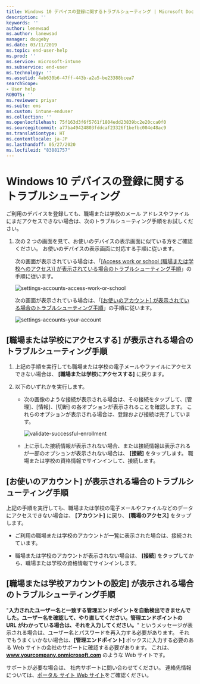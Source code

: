 ```yaml
---
title: Windows 10 デバイスの登録に関するトラブルシューティング | Microsoft Docs
description: ''
keywords: ''
author: lenewsad
ms.author: lanewsad
manager: dougeby
ms.date: 03/11/2019
ms.topic: end-user-help
ms.prod: ''
ms.service: microsoft-intune
ms.subservice: end-user
ms.technology: ''
ms.assetid: 4ab630b6-47ff-443b-a2a5-be23388bcea7
searchScope:
- User help
ROBOTS: ''
ms.reviewer: priyar
ms.suite: ems
ms.custom: intune-enduser
ms.collection: ''
ms.openlocfilehash: 75f163d3f6f5761f1804edd23839bc2e20cca0f0
ms.sourcegitcommit: a77ba49424803fddcaf23326f1befbc004e48ac9
ms.translationtype: HT
ms.contentlocale: ja-JP
ms.lasthandoff: 05/27/2020
ms.locfileid: "83881757"
---
```

# <a name="troubleshoot-your-windows-10-device-enrollment"></a>Windows 10 デバイスの登録に関するトラブルシューティング
ご利用のデバイスを登録しても、職場または学校のメール アドレスやファイルにまだアクセスできない場合は、次のトラブルシューティング手順をお試しください。  

1. 次の 2 つの画面を見て、お使いのデバイスの表示画面に似ている方をご確認ください。 お使いのデバイスの表示画面に対応する手順に従います。

    次の画面が表示されている場合は、「[[Access work or school (職場または学校へのアクセス)] が表示されている場合のトラブルシューティング手順](#troubleshooting-steps-to-follow-if-you-see-access-work-or-school)」の手順に従います。

    ![settings-accounts-access-work-or-school](./media/w10-enroll-rs1-connect-to-work-or-school.png)

    次の画面が表示されている場合は、「[[お使いのアカウント] が表示されている場合のトラブルシューティング手順](#troubleshooting-steps-to-follow-if-you-see-your-account)」の手順に従います。

    ![settings-accounts-your-account](./media/W10-enroll-2-accounts-your-account.png)

## <a name="troubleshooting-steps-to-follow-if-you-see-access-work-or-school"></a>[職場または学校にアクセスする] が表示される場合のトラブルシューティング手順

1. 上記の手順を実行しても職場または学校の電子メールやファイルにアクセスできない場合は、 **[職場または学校にアクセスする]** に戻ります。

2. 以下のいずれかを実行します。

   - 次の画像のような接続が表示される場合は、その接続をタップして、[管理]、[情報]、[切断] の各オプションが表示されることを確認します。 これらのオプションが表示される場合は、登録および接続は完了しています。

     ![validate-successful-enrollment](./media/w10-enroll-rs1-validate-successful-enrollment.png)

   - 上に示した接続情報が表示されない場合、または接続情報は表示されるが一部のオプションが表示されない場合は、 **[接続]** をタップします。 職場または学校の資格情報でサインインして、接続します。  

## <a name="troubleshooting-steps-to-follow-if-you-see-your-account"></a>[お使いのアカウント] が表示される場合のトラブルシューティング手順

上記の手順を実行しても、職場または学校の電子メールやファイルなどのデータにアクセスできない場合は、 **[アカウント]** に戻り、 **[職場のアクセス]** をタップします。

- ご利用の職場または学校のアカウントが一覧に表示された場合は、接続されています。  

- 職場または学校のアカウントが表示されない場合は、 **[接続]** をタップしてから、職場または学校の資格情報でサインインします。

## <a name="troubleshooting-steps-to-follow-if-you-see-set-up-a-work-or-school-account"></a>[職場または学校アカウントの設定] が表示される場合のトラブルシューティング手順

"<strong>入力されたユーザー名と一致する管理エンドポイントを自動検出できませんでした。ユーザー名を確認して、やり直してください。管理エンドポイントの URL がわかっている場合は、それを入力してください。</strong>" というメッセージが表示される場合は、ユーザー名とパスワードを再入力する必要があります。 それでもうまくいかない場合は、<strong>[管理エンドポイント]</strong> ボックスに入力する必要のある Web サイトの会社のサポートに確認する必要があります。 これは、<strong>www.yourcompany.onmicrosoft.com</strong> のような Web サイトです。

サポートが必要な場合は、 社内サポートに問い合わせてください。 連絡先情報については、[ポータル サイト Web サイト](https://go.microsoft.com/fwlink/?linkid=2010980)をご確認ください。
